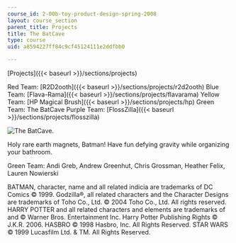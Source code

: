 ```yaml
---
course_id: 2-00b-toy-product-design-spring-2008
layout: course_section
parent_title: Projects
title: The BatCave
type: course
uid: a8594227ff84c9cf45124111e2ddfbb0

---
```


[Projects]({{< baseurl >}}/sections/projects)

Red Team: [R2D2ooth]({{< baseurl >}}/sections/projects/r2d2ooth) Blue Team: [Flava-Rama]({{< baseurl >}}/sections/projects/flavarama) Yellow Team: [HP Magical Brush]({{< baseurl >}}/sections/projects/hp) Green Team: The BatCave Purple Team: [FlossZilla]({{< baseurl >}}/sections/projects/flosszilla)

![The BatCave.](/courses/mechanical-engineering/2-00b-toy-product-design-spring-2008/projects/batcave.jpg)

Holy rare earth magnets, Batman! Have fun defying gravity while organizing your bathroom.

Green Team: Andi Greb, Andrew Greenhut, Chris Grossman, Heather Felix, Lauren Nowierski

BATMAN, character, name and all related indicia are trademarks of DC Comics © 1999. Godzilla®, all related characters and the Character Designs are trademarks of Toho Co., Ltd. © 2004 Toho Co., Ltd. All rights reserved. HARRY POTTER and all related characters and elements are trademarks of and © Warner Bros. Entertainment Inc. Harry Potter Publishing Rights © J.K.R. 2006. HASBRO © 1998 Hasbro, Inc. All Rights Reserved. STAR WARS © 1999 Lucasfilm Ltd. & TM. All Rights Reserved.